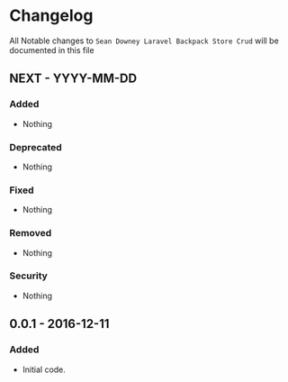 # Changelog

All Notable changes to `Sean Downey Laravel Backpack Store Crud` will be documented in this file

## NEXT - YYYY-MM-DD

### Added
- Nothing

### Deprecated
- Nothing

### Fixed
- Nothing

### Removed
- Nothing

### Security
- Nothing



## 0.0.1 - 2016-12-11

### Added
- Initial code.
